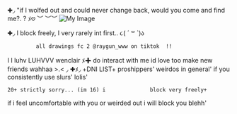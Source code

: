 ✚◞ "if I wolfed out and could never change back, would you come and find me?. ? ﾒ𖹭
 ︶ ︶︶
![My Image](https://i.postimg.cc/WzXkNdSw/Untitled119-20250908155328.png)


✚◞ I block freely, I very rarely int first.. ૮( ´ ꒳ `)ა 

             all drawings fc 2 @raygun_www on tiktok  !! 
I
I luhv LUHVVV wenclair ﾒ✚ do interact with me id love too make new friends wahhaa >.<
◞
✚ﾒ◞          +DNI LIST+
    proshippers' weirdos in general' if you consistently use slurs' lolis' 
  
    20+ strictly sorry... (im 16) i              block very freely+ 
 
 if i feel uncomfortable with you or weirded out i will block you blehh'
